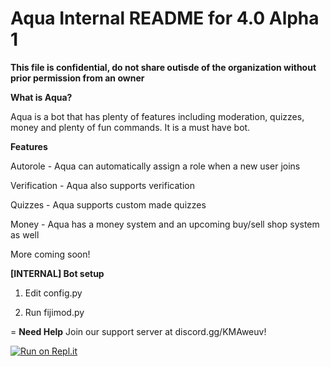# Aqua Internal README for 4.0 Alpha 1

**This file is confidential, do not share outisde of the organization without prior permission from an owner**


**What is Aqua?**

Aqua is a bot that has plenty of features including moderation, quizzes, money and plenty of fun commands. It is a must have bot.

**Features**

Autorole - Aqua can automatically assign a role when a new user joins

Verification - Aqua also supports verification

Quizzes - Aqua supports custom made quizzes

Money - Aqua has a money system and an upcoming buy/sell shop system as well

More coming soon!

**[INTERNAL] Bot setup**

1) Edit config.py

3) Run fijimod.py

= 
**Need Help**
Join our support server at discord.gg/KMAweuv!

[![Run on Repl.it](https://repl.it/badge/github/Water-Mod/WaterMod-SQL)](https://repl.it/github/Water-Mod/WaterMod-SQL)